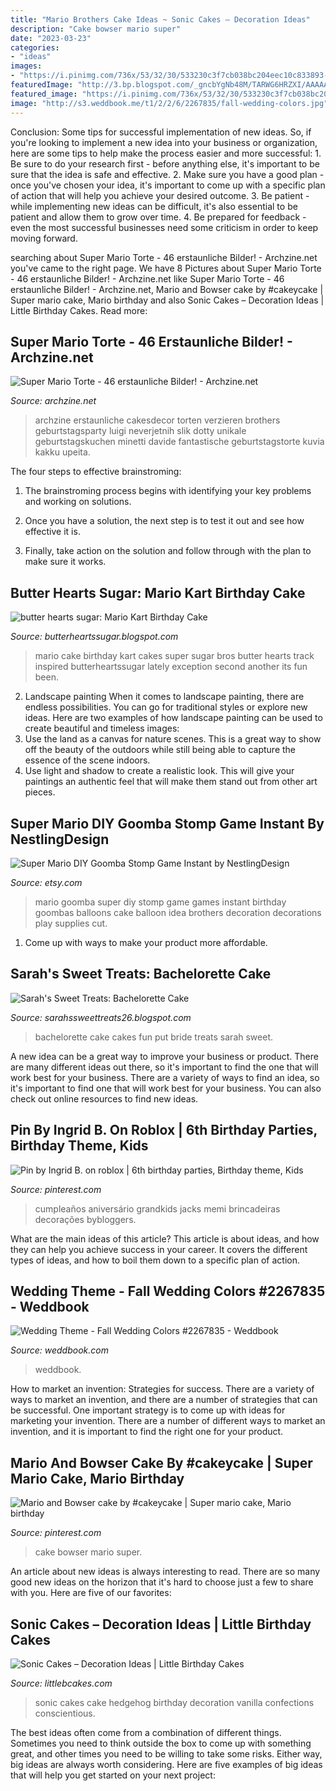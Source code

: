 ```yaml
---
title: "Mario Brothers Cake Ideas ~ Sonic Cakes – Decoration Ideas"
description: "Cake bowser mario super"
date: "2023-03-23"
categories:
- "ideas"
images:
- "https://i.pinimg.com/736x/53/32/30/533230c3f7cb038bc204eec10c833893--mario.jpg"
featuredImage: "http://3.bp.blogspot.com/_gncbYgNb48M/TARWG6HRZXI/AAAAAAAAASE/q3vYkWD1TmE/s1600/DSC06546.JPG"
featured_image: "https://i.pinimg.com/736x/53/32/30/533230c3f7cb038bc204eec10c833893--mario.jpg"
image: "http://s3.weddbook.me/t1/2/2/6/2267835/fall-wedding-colors.jpg"
---
```



Conclusion: Some tips for successful implementation of new ideas.
So, if you're looking to implement a new idea into your business or organization, here are some tips to help make the process easier and more successful: 1. Be sure to do your research first - before anything else, it's important to be sure that the idea is safe and effective. 2. Make sure you have a good plan - once you've chosen your idea, it's important to come up with a specific plan of action that will help you achieve your desired outcome. 3. Be patient - while implementing new ideas can be difficult, it's also essential to be patient and allow them to grow over time. 4. Be prepared for feedback - even the most successful businesses need some criticism in order to keep moving forward. 
	

		
searching about Super Mario Torte - 46 erstaunliche Bilder! - Archzine.net you've came to the right page. We have 8 Pictures about Super Mario Torte - 46 erstaunliche Bilder! - Archzine.net like Super Mario Torte - 46 erstaunliche Bilder! - Archzine.net, Mario and Bowser cake by #cakeycake | Super mario cake, Mario birthday and also Sonic Cakes – Decoration Ideas | Little Birthday Cakes. Read more:
		
    
## Super Mario Torte - 46 Erstaunliche Bilder! - Archzine.net

<img loading=lazy src="https://archzine.net/wp-content/uploads/2015/04/fantastische-torten-verzieren-geburtstagsparty-kinder-tolle-torten-bestellen-super-mario-charaktere.jpg" onerror="this.onerror=null;this.src='https://tse4.mm.bing.net/th?id=OIP.KNwSDs_gGsHu3sQIu3FqlQHaK1&amp;pid=15.1';" alt="Super Mario Torte - 46 erstaunliche Bilder! - Archzine.net">

_Source: archzine.net_

>archzine erstaunliche cakesdecor torten verzieren brothers geburtstagsparty luigi neverjetnih slik dotty unikale geburtstagskuchen minetti davide fantastische geburtstagstorte kuvia kakku upeita. 

	

The four steps to effective brainstroming:
1. The brainstroming process begins with identifying your key problems and working on solutions.
2. Once you have a solution, the next step is to test it out and see how effective it is.

3. Finally, take action on the solution and follow through with the plan to make sure it works.

    
## Butter Hearts Sugar: Mario Kart Birthday Cake

<img loading=lazy src="http://4.bp.blogspot.com/-theau8Yonwo/UGmKxS7wc1I/AAAAAAAAELY/RiZC50K5iIE/s1600/mario-kart-track-birthday-cake..2.jpg" onerror="this.onerror=null;this.src='https://tse2.mm.bing.net/th?id=OIP.z4QLpTGIlTobWhiWR3qQCQHaJ4&amp;pid=15.1';" alt="butter hearts sugar: Mario Kart Birthday Cake">

_Source: butterheartssugar.blogspot.com_

>mario cake birthday kart cakes super sugar bros butter hearts track inspired butterheartssugar lately exception second another its fun been. 

	

2. Landscape painting
When it comes to landscape painting, there are endless possibilities. You can go for traditional styles or explore new ideas. Here are two examples of how landscape painting can be used to create beautiful and timeless images: 
2. Use the land as a canvas for nature scenes. This is a great way to show off the beauty of the outdoors while still being able to capture the essence of the scene indoors.
3. Use light and shadow to create a realistic look. This will give your paintings an authentic feel that will make them stand out from other art pieces.

    
## Super Mario DIY Goomba Stomp Game Instant By NestlingDesign

<img loading=lazy src="https://img1.etsystatic.com/038/0/6731416/il_570xN.511233003_bwoi.jpg" onerror="this.onerror=null;this.src='https://tse3.mm.bing.net/th?id=OIP.eAj0Mf1CIUejdfrJBydeBAHaLL&amp;pid=15.1';" alt="Super Mario DIY Goomba Stomp Game Instant by NestlingDesign">

_Source: etsy.com_

>mario goomba super diy stomp game games instant birthday goombas balloons cake balloon idea brothers decoration decorations play supplies cut. 

	

1. Come up with ways to make your product more affordable.

    
## Sarah&#039;s Sweet Treats: Bachelorette Cake

<img loading=lazy src="http://3.bp.blogspot.com/_gncbYgNb48M/TARWG6HRZXI/AAAAAAAAASE/q3vYkWD1TmE/s1600/DSC06546.JPG" onerror="this.onerror=null;this.src='https://tse3.mm.bing.net/th?id=OIP.87FmwnKjCC828bIgPgc3xgHaFj&amp;pid=15.1';" alt="Sarah&#039;s Sweet Treats: Bachelorette Cake">

_Source: sarahssweettreats26.blogspot.com_

>bachelorette cake cakes fun put bride treats sarah sweet. 

	

A new idea can be a great way to improve your business or product. There are many different ideas out there, so it's important to find the one that will work best for your business. There are a variety of ways to find an idea, so it's important to find one that will work best for your business. You can also check out online resources to find new ideas.

    
## Pin By Ingrid B. On Roblox | 6th Birthday Parties, Birthday Theme, Kids

<img loading=lazy src="https://i.pinimg.com/736x/b3/29/6d/b3296db2787eae9ced2f2d95f3a77ae7.jpg" onerror="this.onerror=null;this.src='https://tse1.mm.bing.net/th?id=OIP.2aGEOKFlZ4jda_mS0LEIGwHaJ3&amp;pid=15.1';" alt="Pin by Ingrid B. on roblox | 6th birthday parties, Birthday theme, Kids">

_Source: pinterest.com_

>cumpleaños aniversário grandkids jacks memi brincadeiras decorações bybloggers. 

	

What are the main ideas of this article?
This article is about ideas, and how they can help you achieve success in your career. It covers the different types of ideas, and how to boil them down to a specific plan of action.

    
## Wedding Theme - Fall Wedding Colors #2267835 - Weddbook

<img loading=lazy src="http://s3.weddbook.me/t1/2/2/6/2267835/fall-wedding-colors.jpg" onerror="this.onerror=null;this.src='https://tse3.mm.bing.net/th?id=OIP.5TLoiJkjn1fZoeNMuNuupAHaJ3&amp;pid=15.1';" alt="Wedding Theme - Fall Wedding Colors #2267835 - Weddbook">

_Source: weddbook.com_

>weddbook. 

	

How to market an invention: Strategies for success.
There are a variety of ways to market an invention, and there are a number of strategies that can be successful. One important strategy is to come up with ideas for marketing your invention. There are a number of different ways to market an invention, and it is important to find the right one for your product.

    
## Mario And Bowser Cake By #cakeycake | Super Mario Cake, Mario Birthday

<img loading=lazy src="https://i.pinimg.com/736x/53/32/30/533230c3f7cb038bc204eec10c833893--mario.jpg" onerror="this.onerror=null;this.src='https://tse3.mm.bing.net/th?id=OIP.8VyrhjXl84WHyCWyTpuG0gHaKg&amp;pid=15.1';" alt="Mario and Bowser cake by #cakeycake | Super mario cake, Mario birthday">

_Source: pinterest.com_

>cake bowser mario super. 

	

An article about new ideas is always interesting to read. There are so many good new ideas on the horizon that it's hard to choose just a few to share with you. Here are five of our favorites: 

    
## Sonic Cakes – Decoration Ideas | Little Birthday Cakes

<img loading=lazy src="http://www.littlebcakes.com/wp-content/uploads/2014/05/Sonic-Cakes-Photos.jpg" onerror="this.onerror=null;this.src='https://tse3.mm.bing.net/th?id=OIP.HFbFrbDJT_R_YKpoIxl7LgHaJ4&amp;pid=15.1';" alt="Sonic Cakes – Decoration Ideas | Little Birthday Cakes">

_Source: littlebcakes.com_

>sonic cakes cake hedgehog birthday decoration vanilla confections conscientious. 

	

The best ideas often come from a combination of different things. Sometimes you need to think outside the box to come up with something great, and other times you need to be willing to take some risks. Either way, big ideas are always worth considering. Here are five examples of big ideas that will help you get started on your next project: 

